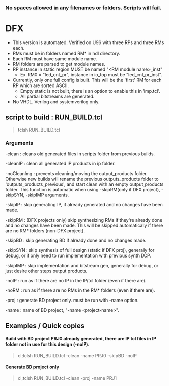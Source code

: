 ### No spaces allowed in any filenames or folders. Scripts will fail.

# DFX
- This version is automated. Verified on U96 with three RPs and three RMs each.
- RMs must be in folders named RM* in hdl directory.
- Each RM must have same module name.
- RM folders are parsed to get module names.
- RP instance in static region MUST be named "\<RM module name>_inst"
  - Ex. RM0 = "led_cnt_pr", instance in io_top must be "led_cnt_pr_inst".
- Currently, only one full config is built. This will be the 'first' RM for each RP which are sorted ASCII.
  - Empty static is not built, there is an option to enable this in 'imp.tcl'.
  - All partial bitstreams are generated.
- No VHDL. Verilog and systemverilog only.

## script to build : RUN_BUILD.tcl
> tclsh RUN_BUILD.tcl

### Arguments
-clean      : cleans old generated files in scripts folder from previous builds.

-cleanIP    : clean all generated IP products in ip folder.

-noCleanImg : prevents cleaning/moving the output_products folder. Otherwise new builds will rename
              the previous outputs_products folder to 'outputs_products_previous', and start clean 
              with an empty output_products folder. This function is automatic when using 
              -skipRM(only if DFX project), -skipSYN, -skipIMP arguments.

-skipIP     : skip generating IP, if already generated and no changes have been made.

-skipRM     : (DFX projects only) skip synthesizing RMs if they're already done and no changes have
              been made. This will be skipped automatically if there are no RM* folders (non-DFX project).

-skipBD     : skip generating BD if already done and no changes made.

-skipSYN    : skip synthesis of full design (static if DFX proj), generally for debug, or if only need
              to run implementation with previous synth DCP.

-skipIMP    : skip implementation and bitstream gen, generally for debug, or just desire other steps
              output products.

-noIP       : run as if there are no IP in the IP/tcl folder (even if there are).

-noRM       : run as if there are no RMs in the RM* folders (even if there are).

-proj       : generate BD project only. must be run with -name option.

-name       : name of BD project, "-name \<project-name>". 

## Examples / Quick copies
#### Build with BD project PRJ0 already generated, there are IP tcl files in IP folder not in use for this design (-noIP).
> cl;tclsh RUN_BUILD.tcl -clean -name PRJ0 -skipBD -noIP
#### Generate BD project only
> cl;tclsh RUN_BUILD.tcl -clean -proj -name PRJ1

